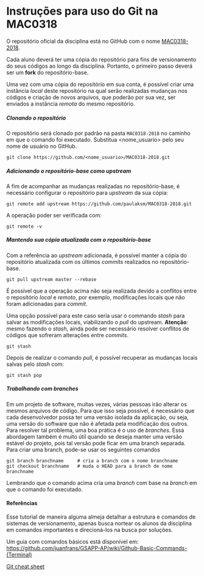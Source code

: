 # Instruções para uso do Git na MAC0318

O repositório oficial da disciplina está no GitHub com o nome [MAC0318-2018](https://github.com/paulaksm/MAC0318-2018).

Cada aluno deverá ter uma cópia do repositório para fins de versionamento do seus códigos ao longo da disciplina. Portanto, o primeiro passo deverá ser um __fork__ do reposítório-base.

Uma vez com uma cópia do repositório em sua conta, é possível criar uma instância _local_ deste repositório na qual serão realizadas mudanças nos códigos e criação de novos arquivos, que poderão por sua vez, ser enviados a instância _remota_ do mesmo repositório. 

##### Clonando o repositório

O repositório será clonado por padrão na pasta `MAC0318-2018` no caminho em que o comando foi executado. Substitua <nome_usuario> pelo seu nome de usuário no GitHub.
```
git clone https://github.com/<nome_usuario>/MAC0318-2018.git
```

##### Adicionando o repositório-base como upstream

A fim de acompanhar as mudanças realizadas no repositório-base, é necessário configurar o repositório para _upstream_ da sua cópia:
```
git remote add upstream https://github.com/paulaksm/MAC0318-2018.git
``` 

A operação poder ser verificada com:
``` 
git remote -v
```

##### Mantendo sua cópia atualizada com o repositório-base

Com a referência ao _upstream_ adicionada, é possível manter a cópia do repositório atualizada com os últimos _commits_ realizados no repositório-base.

``` 
git pull upstream master --rebase
```

É possível que a operação acima não seja realizada devido a conflitos entre o repositório _local_ e _remoto_, por exemplo, modificações locais que não foram adicionadas para _commit_.

Uma opção possível para este caso seria usar o commando _stash_ para salvar as modificações locais, viabilizando o _pull_ do upstream. **Atenção**: mesmo fazendo o _stash_, ainda pode ser necessário resolver conflitos de códigos que sofreram alterações entre _commits_.

```
git stash 
```

Depois de realizar o comando _pull_, é possível recuperar as mudanças locais salvas pelo _stash_ com:
```
git stash pop
```

##### Trabalhando com branches

Em um projeto de software, muitas vezes, várias pessoas irão alterar os mesmos arquivos de código. Para que isso seja possível, é necessário que cada desenvolvedor possa ter uma versão isolada da aplicação,
ou seja, uma versão do software que não é afetada pela modificação dos outros. Para resolver tal problema, uma boa prática é o uso de _branches_. Essa abordagem também é muito útil quando se deseja manter
uma versão estável do projeto, pois tal versão pode ficar em uma branch separada. Para criar uma branch, pode-se usar os seguintes comandos

```
git branch branchname     # cria a branch com o nome branchname
git checkout branchname   # muda o HEAD para a branch de nome branchname
```

Lembrando que o comando acima cria uma _branch_ com base na _branch_ em que o comando foi executado.

#### Referências
Esse tutorial de maneira alguma almeja detalhar a estrutura e comandos de sistemas de versionamento, apenas busca nortear os alunos da disciplina em comandos importantes e direcioná-los na busca por soluções.

Um guia com comandos básicos está disponível em: https://github.com/juanfrans/GSAPP-AP/wiki/Github-Basic-Commands-(Terminal)

[Git cheat sheet](https://gist.github.com/hofmannsven/6814451)
